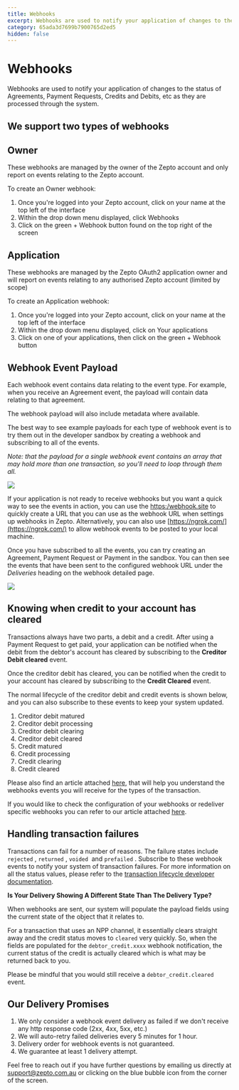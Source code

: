 ```yaml
---
title: Webhooks
excerpt: Webhooks are used to notify your application of changes to the status of Agreements, Payment Requests, Credits and Debits, etc as they are processed through the system
category: 65ada3d7699b7900765d2ed5
hidden: false
---
```


# Webhooks

Webhooks are used to notify your application of changes to the status of Agreements, Payment Requests, Credits and Debits, etc as they are processed through the system.

## We support two types of webhooks

## **Owner**

These webhooks are managed by the owner of the Zepto account and only report on events relating to the Zepto account. 

To create an Owner webhook:

1. Once you're logged into your Zepto account, click on your name at the top left of the interface
1. Within the drop down menu displayed, click Webhooks
1. Click on the green + Webhook button found on the top right of the screen

## **Application**

These webhooks are managed by the Zepto OAuth2 application owner and will report on events relating to any authorised Zepto account (limited by scope)

To create an Application webhook:

1. Once you're logged into your Zepto account, click on your name at the top left of the interface
1. Within the drop down menu displayed, click on Your applications
1. Click on one of your applications, then click on the green + Webhook button

## **Webhook Event Payload**

Each webhook event contains data relating to the event type. For example, when you receive an Agreement event, the payload will contain data relating to that agreement.

The webhook payload will also include metadata where available.

The best way to see example payloads for each type of webhook event is to try them out in the developer sandbox by creating a webhook and subscribing to all of the events.

*Note: that the payload for a single webhook event contains an array that may hold more than one transaction, so you'll need to loop through them all.* 

[![](https://downloads.intercomcdn.com/i/o/145843405/df2ba5b7f1439a35a18922bc/Screen+Shot+2019-09-02+at+5.12.39+pm.png?expires=1619761494&signature=b741439eec1691a83101e70a890a96a4c2ac673ed1522753b2a24f3586ccf0d2)](https://downloads.intercomcdn.com/i/o/145843405/df2ba5b7f1439a35a18922bc/Screen+Shot+2019-09-02+at+5.12.39+pm.png?expires=1619761494&signature=b741439eec1691a83101e70a890a96a4c2ac673ed1522753b2a24f3586ccf0d2)

If your application is not ready to receive webhooks but you want a quick way to see the events in action, you can use the [https:/webhook.site](https://www.webhook.site/) to quickly create a URL that you can use as the webhook URL when settings up webhooks in Zepto. Alternatively, you can also use [https://ngrok.com/](https://ngrok.com/) to allow webhook events to be posted to your local machine.

Once you have subscribed to all the events, you can try creating an Agreement, Payment Request or Payment in the sandbox. You can then see the events that have been sent to the configured webhook URL under the _Deliveries_ heading on the webhook detailed page.

[![](https://downloads.intercomcdn.com/i/o/145842706/9127f96c7741b97ba6e617e2/Screen+Shot+2019-09-02+at+5.36.44+pm.png?expires=1619761494&signature=3639e0f59afdb79748b96b0934dbe5d2639b726d47313495e605692d0a3e1fe6)](https://downloads.intercomcdn.com/i/o/145842706/9127f96c7741b97ba6e617e2/Screen+Shot+2019-09-02+at+5.36.44+pm.png?expires=1619761494&signature=3639e0f59afdb79748b96b0934dbe5d2639b726d47313495e605692d0a3e1fe6)

## **Knowing when credit to your account has cleared**

Transactions always have two parts, a debit and a credit. After using a Payment Request to get paid, your application can be notified when the debit from the debtor's account has cleared by subscribing to the **Creditor Debit cleared** event. 

Once the creditor debit has cleared, you can be notified when the credit to your account has cleared by subscribing to the **Credit Cleared** event.

The normal lifecycle of the creditor debit and credit events is shown below, and you can also subscribe to these events to keep your system updated.

1. Creditor debit matured
1. Creditor debit processing
1. Creditor debit clearing
1. Creditor debit cleared
1. Credit matured
1. Credit processing
1. Credit clearing
1. Credit cleared

Please also find an article attached [here](https://help.zepto.money/en/articles/4882892-webhook-event-flows), that will help you understand the webhooks events you will receive for the types of the transaction.

If you would like to check the configuration of your webhooks or redeliver specific webhooks you can refer to our article attached [here](https://help.zepto.money/en/articles/5806231-webhook-api-endpoints).

## Handling transaction failures

Transactions can fail for a number of reasons. The failure states include `rejected` , `returned` , `voided`  and `prefailed` . Subscribe to these webhook events to notify your system of transaction failures. For more information on all the status values, please refer to the [transaction lifecycle developer documentation](https://docs.zepto.money/#lifecycle).

**Is Your Delivery Showing A Different State Than The Delivery Type?**

When webhooks are sent, our system will populate the payload fields using the current state of the object that it relates to.

For a transaction that uses an NPP channel, it essentially clears straight away and the credit status moves to `cleared` very quickly. So, when the fields are populated for the `debtor_credit.xxxx` webhook notification, the current status of the credit is actually cleared which is what may be returned back to you.

Please be mindful that you would still receive a `debtor_credit.cleared` event.

## Our Delivery Promises

1. We only consider a webhook event delivery as failed if we don't receive any http response code (2xx, 4xx, 5xx, etc.)
1. We will auto-retry failed deliveries every 5 minutes for 1 hour.
1. Delivery order for webhook events is not guaranteed.
1. We guarantee at least 1 delivery attempt.

Feel free to reach out if you have further questions by emailing us directly at [support@zepto.com.au](mailto:support@zepto.com.au) or clicking on the blue bubble icon from the corner of the screen.

